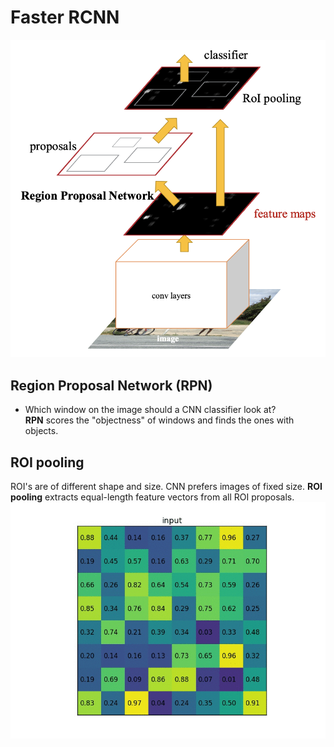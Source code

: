 # Faster RCNN

![Image](../data/Faster-RCNN.png)

## Region Proposal Network (RPN)
* Which window on the image should a CNN classifier look at?\
**RPN** scores the "objectness" of windows and finds the ones with objects.

## ROI pooling
ROI's are of different shape and size. CNN prefers images of fixed size. **ROI pooling** extracts equal-length feature vectors from all ROI proposals.\
![Image](../data/ROI-pool.gif)
